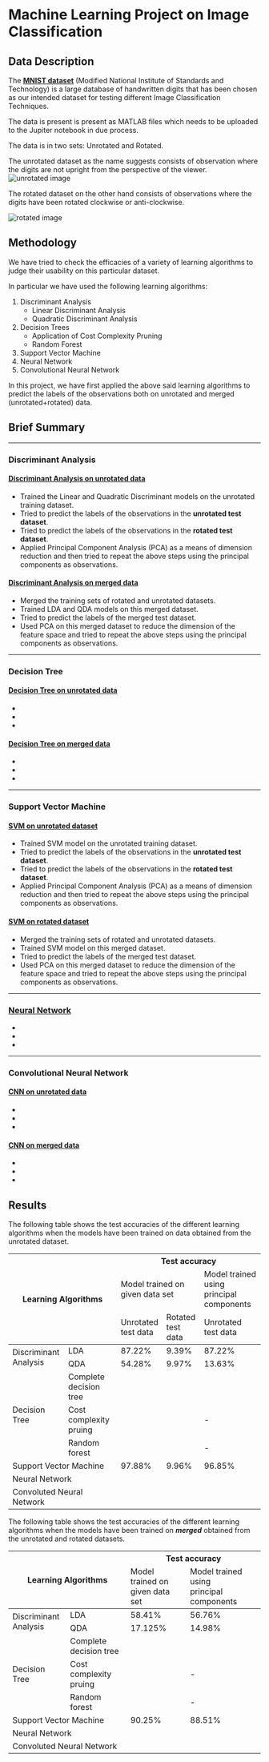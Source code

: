 # Machine Learning Project on Image Classification


## Data Description
The **[MNIST dataset](https://en.wikipedia.org/wiki/MNIST_database)** (Modified National Institute of Standards and Technology) is a large database of handwritten digits that has been chosen as our intended dataset for testing different Image Classification Techniques.

The data is present is present as MATLAB files which needs to be uploaded to the Jupiter notebook in due process.

The data is in two sets: Unrotated and Rotated.

The unrotated dataset as the name suggests consists of observation where the digits are not upright from the perspective of the viewer.
![unrotated image](https://github.com/shubha3/Senior-Mentorship-Summer-Project-2021/blob/main/data/image/unrotated%20image.jpeg)

The rotated dataset on the other hand consists of observations where the digits have been rotated clockwise or anti-clockwise.

![rotated image](https://github.com/shubha3/Senior-Mentorship-Summer-Project-2021/blob/main/data/image/Rotated%20image.png)

## Methodology
We have tried to check the efficacies of a variety of learning algorithms to judge their usability on this particular dataset.

In particular we have used the following learning algorithms:
1.  Discriminant Analysis
    * Linear Discriminant Analysis
    * Quadratic Discriminant Analysis
2.  Decision Trees
    * Application of Cost Complexity Pruning
    * Random Forest
3. Support Vector Machine
4. Neural Network
5. Convolutional Neural Network


In this project, we have first applied the above said learning algorithms to predict the labels of the observations both on unrotated and merged (unrotated+rotated) data.

## Brief Summary
---
### Discriminant Analysis
#### [Discriminant Analysis on unrotated data](https://github.com/shubha3/Senior-Mentorship-Summer-Project-2021/tree/main/Application-on-Unrotated-data/LDA-QDA)
* Trained the Linear and Quadratic Discriminant models on the unrotated training dataset.
* Tried to predict the labels of the observations in the **unrotated test dataset**.
* Tried to predict the labels of the observations in the **rotated test dataset**.
* Applied Principal Component Analysis (PCA) as a means of dimension reduction and then tried to repeat the above steps using the principal components as observations.

#### [Discriminant Analysis on merged data](https://github.com/shubha3/Senior-Mentorship-Summer-Project-2021/blob/main/Application-on-Merged-data/LDA-QDA/Merged_MNIST_LDA_QDA.ipynb)
* Merged the training sets of rotated and unrotated datasets.
* Trained LDA and QDA models on this merged dataset.
* Tried to predict the labels of the merged test dataset.
* Used PCA on this merged dataset to reduce the dimension of the feature space and tried to repeat the above steps using the principal components as observations.

---
### Decision Tree
#### [Decision Tree on unrotated data](https://github.com/shubha3/Senior-Mentorship-Summer-Project-2021/tree/main/Application-on-Unrotated-data/Decision%20Tree)
*
*
*

#### [Decision Tree on merged data](https://github.com/shubha3/Senior-Mentorship-Summer-Project-2021/tree/main/Application-on-Merged-data/Decision%20Tree)
*
*
*

---
### Support Vector Machine
#### [SVM on unrotated dataset](https://github.com/shubha3/Senior-Mentorship-Summer-Project-2021/tree/main/Application-on-Unrotated-data/SVM)
* Trained SVM model on the unrotated training dataset.
* Tried to predict the labels of the observations in the **unrotated test dataset**.
* Tried to predict the labels of the observations in the **rotated test dataset**.
* Applied Principal Component Analysis (PCA) as a means of dimension reduction and then tried to repeat the above steps using the principal components as observations.

#### [SVM on rotated dataset](https://github.com/shubha3/Senior-Mentorship-Summer-Project-2021/tree/main/Application-on-Merged-data/SVM)
* Merged the training sets of rotated and unrotated datasets.
* Trained SVM model on this merged dataset.
* Tried to predict the labels of the merged test dataset.
* Used PCA on this merged dataset to reduce the dimension of the feature space and tried to repeat the above steps using the principal components as observations.

---
### [Neural Network](https://github.com/shubha3/Senior-Mentorship-Summer-Project-2021/tree/main/Neural%20Network)
*
*
*

---
### Convolutional Neural Network
#### [CNN on unrotated data](https://github.com/shubha3/Senior-Mentorship-Summer-Project-2021/tree/main/Application-on-Unrotated-data/Convolutional%20Neural%20Network)
*
*
*

#### [CNN on merged data](https://github.com/shubha3/Senior-Mentorship-Summer-Project-2021/tree/main/Application-on-Merged-data/Convolutional%20Neural%20Network)
*
*
*

## Results
The following table shows the test accuracies of the different learning algorithms when the models have been trained on data obtained from the unrotated dataset.
<table>
<thead>
  <tr>
    <th colspan="2" rowspan="3">Learning Algorithms</th>
    <th colspan="4">Test accuracy</th>
  </tr>
  <tr>
    <td colspan="2">Model trained on<br>given data set</td>
    <td colspan="1">Model trained using<br>principal components</td>
  </tr>
  <tr>
    <td>Unrotated<br>test data</td>
    <td>Rotated<br>test data</td>
    <td>Unrotated<br>test data</td>
    <!--<td></td>-->
  </tr>
</thead>
<tbody>
  <tr>
    <td rowspan="2">Discriminant<br>Analysis</td>
    <td>LDA</td>
    <td>87.22%</td>
    <td>9.39%</td>
    <td>  87.22%</td>
    <!--<td></td>-->
  </tr>
  <tr>
    <td>QDA</td>
    <td>54.28%</td>
    <td>9.97%</td>
    <td>  13.63%</td>
    <!--<td></td>-->
  </tr>
  <tr>
    <td rowspan="3">Decision Tree</td>
    <td>Complete<br>decision tree</td>
    <td></td>
    <td></td>
    <td></td>
    <!--<td></td>-->
  </tr>
  <tr>
    <td>Cost complexity<br>pruing</td>
    <td></td>
    <td></td>
    <td>-</td>
    <!--<td></td>-->
  </tr>
  <tr>
    <td>Random forest</td>
    <td></td>
    <td></td>
    <td>-</td>
    <!--<td></td>-->
  </tr>
  <tr>
    <td colspan="2">Support Vector Machine</td>
    <td>97.88%</td>
    <td>9.96%</td>
    <td>96.85%</td>
    <!--<td></td>-->
  </tr>
  <tr>
    <td colspan="2">Neural Network</td>
    <td></td>
    <td></td>
    <td></td>
    <!--<td></td>-->
  </tr>
  <tr>
    <td colspan="2">Convoluted Neural Network</td>
    <td></td>
    <td></td>
    <td></td>
    <!--<td></td>-->
  </tr>
</tbody>
</table>

The following table shows the test accuracies of the different learning algorithms when the models have been trained on ***merged*** obtained from the unrotated and rotated datasets.
<table>
<thead>
  <tr>
    <th colspan="2" rowspan="2">Learning Algorithms</th>
    <th colspan="2">Test accuracy</th>
  </tr>
  <tr>
    <td>Model trained on<br>given data set</td>
    <td>Model trained using<br>principal components</td>
  </tr>
</thead>
<tbody>
  <tr>
    <td rowspan="2">Discriminant<br>Analysis</td>
    <td>LDA</td>
    <td>58.41%</td>
    <td>56.76%</td>
  </tr>
  <tr>
    <td>QDA</td>
    <td>17.125%</td>
    <td>14.98%</td>
  </tr>
  <tr>
    <td rowspan="3">Decision Tree</td>
    <td>Complete<br>decision tree</td>
    <td></td>
    <td></td>
  </tr>
  <tr>
    <td>Cost complexity<br>pruing</td>
    <td></td>
    <td>-</td>
  </tr>
  <tr>
    <td>Random forest</td>
    <td></td>
    <td>-</td>
  </tr>
  <tr>
    <td colspan="2">Support Vector Machine</td>
    <td>90.25%</td>
    <td>88.51%</td>
  </tr>
  <tr>
    <td colspan="2">Neural Network</td>
    <td></td>
    <td></td>
  </tr>
  <tr>
    <td colspan="2">Convoluted Neural Network</td>
    <td></td>
    <td></td>
  </tr>
</tbody>
</table>
